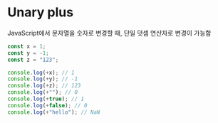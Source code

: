 # Unary plus

JavaScript에서 문자열을 숫자로 변경할 때, 단일 덧셈 연산자로 변경이 가능함

```js
const x = 1;
const y = -1;
const z = "123";

console.log(+x); // 1
console.log(+y); // -1
console.log(+z); // 123
console.log(+""); // 0
console.log(+true); // 1
console.log(+false); // 0
console.log(+"hello"); // NaN
```
